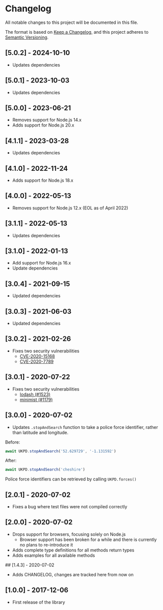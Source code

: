 # Changelog
All notable changes to this project will be documented in this file.

The format is based on [Keep a Changelog](https://keepachangelog.com/en/1.0.0/),
and this project adheres to
[Semantic Versioning](https://semver.org/spec/v2.0.0.html).

## [5.0.2] - 2024-10-10
* Updates dependencies

## [5.0.1] - 2023-10-03
* Updates dependencies

## [5.0.0] - 2023-06-21
* Removes support for Node.js 14.x
* Adds support for Node.js 20.x

## [4.1.1] - 2023-03-28
* Updates dependencies

## [4.1.0] - 2022-11-24
* Adds support for Node.js 18.x

## [4.0.0] - 2022-05-13
* Removes support for Node.js 12.x (EOL as of April 2022)

## [3.1.1] - 2022-05-13
* Updates dependencies

## [3.1.0] - 2022-01-13
* Add support for Node.js 16.x
* Update dependencies

## [3.0.4] - 2021-09-15
* Updated dependencies

## [3.0.3] - 2021-06-03
* Updated dependencies

## [3.0.2] - 2021-02-26
* Fixes two security vulnerabilities
    * [CVE-2020-15168](https://github.com/advisories/GHSA-w7rc-rwvf-8q5r)
    * [CVE-2020-7789](https://github.com/advisories/GHSA-5fw9-fq32-wv5p)

## [3.0.1] - 2020-07-22
* Fixes two security vulnerabilities
    * [lodash (#1523)](https://www.npmjs.com/advisories/1523)
    * [minimist (#1179)](https://www.npmjs.com/advisories/1179)

## [3.0.0] - 2020-07-02
* Updates `.stopAndSearch` function to take a police force identifier, rather than
latitude and longitude.

Before:
```javascript
await UKPD.stopAndSearch('52.629729', '-1.131592')
```

After:
```javascript
await UKPD.stopAndSearch('cheshire')
```

Police force identifiers can be retrieved by calling `UKPD.forces()`

## [2.0.1] - 2020-07-02
* Fixes a bug where test files were not compiled correctly

## [2.0.0] - 2020-07-02
* Drops support for browsers, focusing solely on Node.js
    * Browser support has been broken for a while and there is currently no
    plans to re-introduce it
* Adds complete type definitions for all methods return types
* Adds examples for all available methods

## [1.4.3] - 2020-07-02
* Adds CHANGELOG, changes are tracked here from now on

## [1.0.0] - 2017-12-06
* First release of the library
